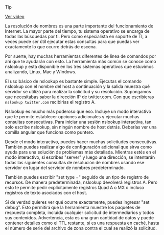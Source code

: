 > [!TIP]  
> [Ver video](https://youtu.be/slRyHfAV2WE)

La resolución de nombres es una parte importante del funcionamiento de Internet. La mayor parte del tiempo, tu sistema operativo se encarga de todas las búsquedas por ti. Pero como especialista en soporte de TI, a veces puede ser útil ejecutar estas consultas para que puedas ver exactamente lo que ocurre detrás de escena.

Por suerte, hay muchas herramientas diferentes de línea de comandos por ahí que te ayudarán con esto. La herramienta más común se conoce como nslookup y está disponible en los tres sistemas operativos que estuvimos analizando, Linux, Mac y Windows.

El uso básico de nslookup es bastante simple. Ejecutas el comando nslookup con el nombre del host a continuación y la salida muestra qué servidor se utilizó para realizar la solicitud y su resolución. Supongamos que necesitabas saber la dirección IP de twitter.com. Con que escribieras `nslookup twitter.com` recibirías el registro A.

Nslookup es mucho más poderoso que eso. Incluye un modo interactivo que te permite establecer opciones adicionales y ejecutar muchas consultas consecutivas. Para iniciar una sesión nslookup interactiva, tan solo escribe nslookup, sin ningún nombre de host detrás. Deberías ver una comilla angular que funciona como puntero.

Desde el modo interactivo, puedes hacer muchas solicitudes consecutivas. También puedes realizar algo de configuración adicional que sirva como ayuda para una solución de problemas más detallada. Mientras estés en el modo interactivo, si escribes "server" y luego una dirección, se intentarán todas las siguientes consultas de resolución de nombres usando ese servidor en lugar del servidor de nombres predeterminado.

También puedes escribir "set type =" seguido de un tipo de registro de recursos. De manera predeterminada, nslookup devolverá registros A. Pero esto te permite pedir explícitamente registros Quad A o MX o incluso registros de texto asociados con el host.

Si de verdad quieres ver qué ocurre exactamente, puedes ingresar "set debug". Esto permitirá que la herramienta muestre los paquetes de respuesta completa, incluida cualquier solicitud de intermediarios y todos sus contenidos. Advertencia, esta es una gran cantidad de datos y puede contener detalles como el TTL restante, si es una respuesta en caché, hasta el número de serie del archivo de zona contra el cual se realizó la solicitud.
